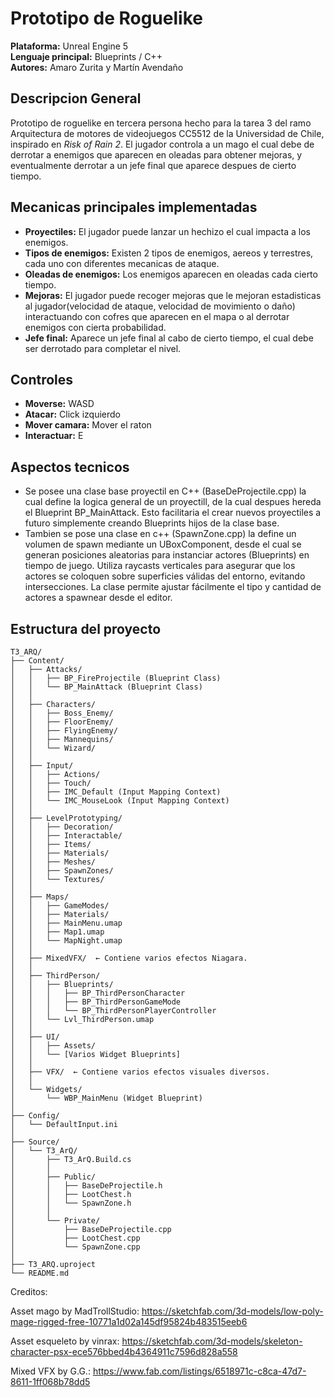 # Prototipo de Roguelike

**Plataforma:** Unreal Engine 5  
**Lenguaje principal:** Blueprints / C++  
**Autores:** Amaro Zurita y Martín Avendaño 

## Descripcion General

Prototipo de roguelike en tercera persona hecho para la tarea 3 del ramo Arquitectura de motores de videojuegos CC5512 de la Universidad de Chile, inspirado en *Risk of Rain 2*. El jugador controla a un mago el cual debe de derrotar a enemigos que aparecen en oleadas para obtener mejoras, y eventualmente derrotar a un jefe final que aparece despues de cierto tiempo.

## Mecanicas principales implementadas

- **Proyectiles:** El jugador puede lanzar un hechizo el cual impacta a los enemigos.
- **Tipos de enemigos:** Existen 2 tipos de enemigos, aereos y terrestres, cada uno con diferentes mecanicas de ataque.
- **Oleadas de enemigos:** Los enemigos aparecen en oleadas cada cierto tiempo.
- **Mejoras:** El jugador puede recoger mejoras que le mejoran estadisticas al jugador(velocidad de ataque, velocidad de movimiento o daño) interactuando con cofres que aparecen en el mapa o al derrotar enemigos con cierta probabilidad.
- **Jefe final:** Aparece un jefe final al cabo de cierto tiempo, el cual debe ser derrotado para completar el nivel.

## Controles

- **Moverse:** WASD
- **Atacar:** Click izquierdo 
- **Mover camara:** Mover el raton
- **Interactuar:** E


## Aspectos tecnicos

- Se posee una clase base proyectil en C++ (BaseDeProjectile.cpp) la cual define la logica general de un proyectill,  de la cual despues hereda el Blueprint BP_MainAttack. Esto facilitaria el crear nuevos proyectiles a futuro simplemente creando Blueprints hijos de la clase base.
- Tambien se pose una clase en c++ (SpawnZone.cpp) la define un volumen de spawn mediante un UBoxComponent, desde el cual se generan posiciones aleatorias para instanciar actores (Blueprints) en tiempo de juego. Utiliza raycasts verticales para asegurar que los actores se coloquen sobre superficies válidas del entorno, evitando intersecciones. La clase permite ajustar fácilmente el tipo y cantidad de actores a spawnear desde el editor.

## Estructura del proyecto
```
T3_ARQ/
├── Content/
│   ├── Attacks/
│   │   ├── BP_FireProjectile (Blueprint Class)
│   │   └── BP_MainAttack (Blueprint Class)
│   │
│   ├── Characters/
│   │   ├── Boss_Enemy/
│   │   ├── FloorEnemy/
│   │   ├── FlyingEnemy/
│   │   ├── Mannequins/
│   │   └── Wizard/
│   │
│   ├── Input/
│   │   ├── Actions/
│   │   ├── Touch/
│   │   ├── IMC_Default (Input Mapping Context)
│   │   └── IMC_MouseLook (Input Mapping Context)
│   │
│   ├── LevelPrototyping/
│   │   ├── Decoration/
│   │   ├── Interactable/
│   │   ├── Items/
│   │   ├── Materials/
│   │   ├── Meshes/
│   │   ├── SpawnZones/
│   │   └── Textures/
│   │
│   ├── Maps/
│   │   ├── GameModes/
│   │   ├── Materials/
│   │   ├── MainMenu.umap
│   │   ├── Map1.umap
│   │   └── MapNight.umap
│   │
│   ├── MixedVFX/  ← Contiene varios efectos Niagara.
│   │
│   ├── ThirdPerson/
│   │   ├── Blueprints/
│   │   │   ├── BP_ThirdPersonCharacter
│   │   │   ├── BP_ThirdPersonGameMode
│   │   │   └── BP_ThirdPersonPlayerController
│   │   └── Lvl_ThirdPerson.umap
│   │
│   ├── UI/
│   │   ├── Assets/
│   │   └── [Varios Widget Blueprints]
│   │
│   ├── VFX/  ← Contiene varios efectos visuales diversos.
│   │
│   └── Widgets/
│       └── WBP_MainMenu (Widget Blueprint)
│
├── Config/
│   └── DefaultInput.ini
│
├── Source/
│   └── T3_ArQ/
│       ├── T3_ArQ.Build.cs
│       │
│       ├── Public/
│       │   ├── BaseDeProjectile.h
│       │   ├── LootChest.h
│       │   └── SpawnZone.h
│       │
│       └── Private/
│           ├── BaseDeProjectile.cpp
│           ├── LootChest.cpp
│           └── SpawnZone.cpp
│
├── T3_ARQ.uproject
└── README.md
```
Creditos:

Asset mago by MadTrollStudio: https://sketchfab.com/3d-models/low-poly-mage-rigged-free-10771a1d02a145df95824b483515eeb6

Asset esqueleto by vinrax: https://sketchfab.com/3d-models/skeleton-character-psx-ece576bbed4b4364911c7596d828a558

Mixed VFX by G.G.: https://www.fab.com/listings/6518971c-c8ca-47d7-8611-1ff068b78dd5

